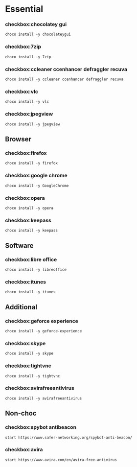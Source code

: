 # Essential

### checkbox:chocolatey gui
`choco install -y chocolateygui`

### checkbox:7zip
`choco install -y 7zip`
### checkbox:ccleaner ccenhancer defraggler recuva
`choco install -y ccleaner ccenhancer defraggler recuva`
### checkbox:vlc
`choco install -y vlc`
### checkbox:jpegview
`choco install -y jpegview`

## Browser
### checkbox:firefox
`choco install -y firefox`
### checkbox:google chrome
`choco install -y GoogleChrome`
### checkbox:opera
`choco install -y opera`
### checkbox:keepass
`choco install -y keepass`

## Software
### checkbox:libre office
`choco install -y libreoffice`
### checkbox:itunes
`choco install -y itunes`

## Additional
### checkbox:geforce experience
`choco install -y geforce-experience`
### checkbox:skype
`choco install -y skype`
### checkbox:tightvnc
`choco install -y tightvnc`
### checkbox:avirafreeantivirus
`choco install -y avirafreeantivirus`

## Non-choc
### checkbox:spybot antibeacon
`start https://www.safer-networking.org/spybot-anti-beacon/`
### checkbox:avira
`start https://www.avira.com/en/avira-free-antivirus`
